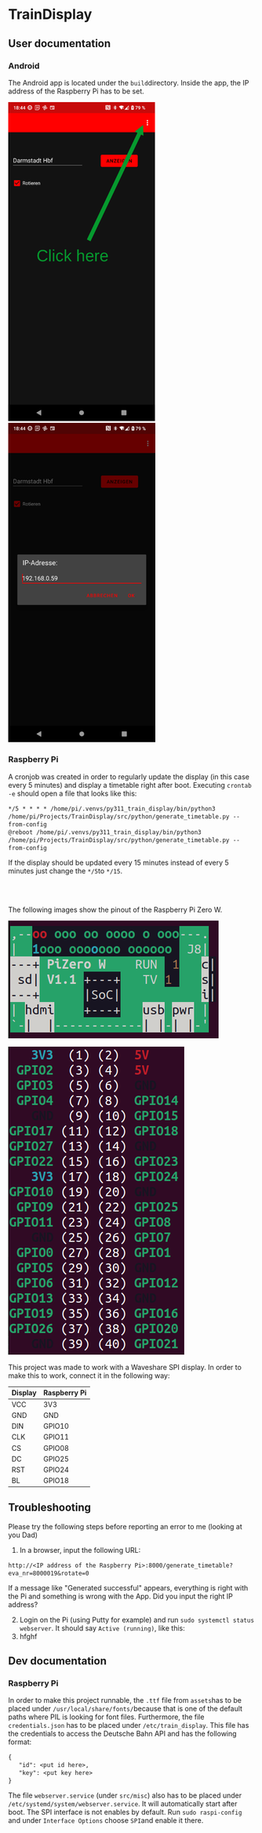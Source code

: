 # TrainDisplay

## User documentation

### Android
The Android app is located under the ```build```directory. Inside the app, the IP address of the Raspberry Pi has to be set. 

<p float="left">
  <img src="imgs/app_screenshot01.png" width="300" />
  <img src="imgs/app_screenshot02.png" width="300" /> 
</p>


### Raspberry Pi

A cronjob was created in order to regularly update the display (in this case every 5 minutes) and display a timetable right after boot. Executing ```crontab -e``` should open a file that looks like this:

```
*/5 * * * * /home/pi/.venvs/py311_train_display/bin/python3 /home/pi/Projects/TrainDisplay/src/python/generate_timetable.py --from-config
@reboot /home/pi/.venvs/py311_train_display/bin/python3 /home/pi/Projects/TrainDisplay/src/python/generate_timetable.py --from-config
```

If the display should be updated every 15 minutes instead of every 5 minutes just change the ```*/5```to ```*/15```. 

<br/><br/>

The following images show the pinout of the Raspberry Pi Zero W. 

![alt text](imgs/raspi_pinout02.png)

![alt text](imgs/raspi_pinout01.png)

This project was made to work with a Waveshare SPI display. In order to make this to work, connect it in the following way:

| Display    | Raspberry Pi |
| -------- | ------- |
| VCC      | 3V3     |
| GND      | GND     |
| DIN      | GPIO10  |
| CLK      | GPIO11  |
| CS       | GPIO08  |
| DC       | GPIO25  |
| RST      | GPIO24  |
| BL       | GPIO18  |

## Troubleshooting 

Please try the following steps before reporting an error to me (looking at you Dad)

1. In a browser, input the following URL:
```
http://<IP address of the Raspberry Pi>:8000/generate_timetable?eva_nr=8000019&rotate=0
````
If a message like "Generated successful" appears, everything is right with the Pi and something is wrong with the App. Did you input the right IP address?

2. Login on the Pi (using Putty for example) and run ```sudo systemctl status webserver```. It should say ```Active (running)```, like this:
3. hfghf


## Dev documentation

### Raspberry Pi

In order to make this project runnable, the ```.ttf``` file from ```assets```has to be placed under ```/usr/local/share/fonts/```because that is one of the default paths where PIL is looking for font files. Furthermore, the file ```credentials.json``` has to be placed under ```/etc/train_display```. This file has the credentials to access the Deutsche Bahn API and has the following format:

```
{
   "id": <put id here>,
   "key": <put key here>
}
```
The file ```webserver.service``` (under ```src/misc```) also has to be placed under ```/etc/systemd/system/webserver.service```. It will automatically start after boot. 
The SPI interface is not enables by default. Run ```sudo raspi-config``` and under ```Interface Options``` choose ```SPI```and enable it there. 
